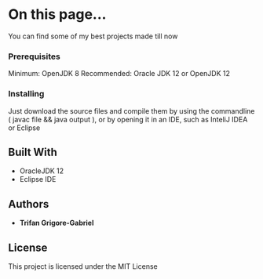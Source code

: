 # On this page...

You can find some of my best projects made till now

### Prerequisites

Minimum: OpenJDK 8
Recommended: Oracle JDK 12 or OpenJDK 12

### Installing

Just download the source files and compile them by using the commandline ( javac file && java output ), or by opening it in an
IDE, such as InteliJ IDEA or Eclipse


## Built With

* OracleJDK 12
* Eclipse IDE


## Authors

* **Trifan Grigore-Gabriel** 


## License

This project is licensed under the MIT License
